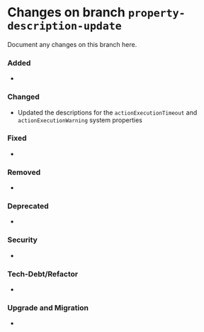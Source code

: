 # Changes on branch `property-description-update`
Document any changes on this branch here.
### Added
- 

### Changed
- Updated the descriptions for the `actionExecutionTimeout` and `actionExecutionWarning` system properties

### Fixed
- 

### Removed
- 

### Deprecated
- 

### Security
- 

### Tech-Debt/Refactor
- 

### Upgrade and Migration
- 
